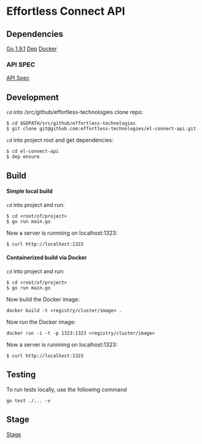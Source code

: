 # Effortless Connect API

## Dependencies

[Go 1.9.1](https://golang.org/doc/install)
[Dep](https://github.com/golang/dep#dep)
[Docker](https://docs.docker.com/engine/installation/)

### API SPEC

[API Spec](./docs/API_SPEC.md)

## Development

`cd` into <gopath>/src/github/effortless-technologies clone repo:

```
$ cd $GOPATH/src/github/effortless-technologies
$ git clone git@github.com:effortless-technologies/el-connect-api.git
```

`cd` into project root and get dependencies:
```
$ cd el-connect-api
$ dep ensure
```

## Build

#### Simple local build

`cd` into project and run:

```
$ cd <root/of/project>
$ go run main.go
```

Now a server is runnning on localhost:1323:

```
$ curl http://localhost:1323
```

#### Containerized build via Docker

`cd` into project and run:

```
$ cd <root/of/project>
$ go run main.go
```

Now build the Docker image:

```
docker build -t <registry/cluster/image> .
```

Now run the Docker image:

```
docker run -i -t -p 1323:1323 <registry/cluster/image>
```

Now a server is runnning on localhost:1323:

```
$ curl http://localhost:1323
```

## Testing

To run tests locally, use the following command

```
go test ./... -v
```

## Stage

[Stage](http://35.193.179.122:1323)